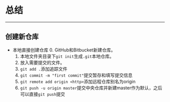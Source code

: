# 总结
---

## 创建新仓库

- 本地直接创建仓库
  0. GitHub和Bitbucket新建仓库。
  1. 本地文件夹目录下`git init`生成`.git`本地仓库。
  2. 放入需要提交的文件。
  3. `git add .`添加追踪文件
  4. `git commit -m "first commit"`提交暂存和填写提交信息
  5. `git remote add origin <http>`添加远程仓库别名为origin
  6. `git push -u origin master`提交中央仓库并新建master作为默认，之后可以直接`git push`提交